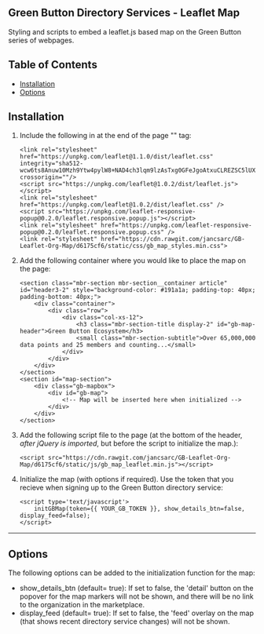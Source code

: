Green Button Directory Services - Leaflet Map
------------------------

Styling and scripts to embed a leaflet.js based map on the Green Button series of webpages.

Table of Contents
-----------------

- [Installation](#installation)
- [Options](#options)


Installation
------------

1. Include the following in at the end of the page "<head>" tag:

    ```
    <link rel="stylesheet" href="https://unpkg.com/leaflet@1.1.0/dist/leaflet.css"
   integrity="sha512-wcw6ts8Anuw10Mzh9Ytw4pylW8+NAD4ch3lqm9lzAsTxg0GFeJgoAtxuCLREZSC5lUXdVyo/7yfsqFjQ4S+aKw=="
   crossorigin=""/>
    <script src="https://unpkg.com/leaflet@1.0.2/dist/leaflet.js"></script>
    <link rel="stylesheet" href="https://unpkg.com/leaflet@1.0.2/dist/leaflet.css" />
    <script src="https://unpkg.com/leaflet-responsive-popup@0.2.0/leaflet.responsive.popup.js"></script>
    <link rel="stylesheet" href="https://unpkg.com/leaflet-responsive-popup@0.2.0/leaflet.responsive.popup.css" />
    <link rel="stylesheet" href="https://cdn.rawgit.com/jancsarc/GB-Leaflet-Org-Map/d6175cf6/static/css/gb_map_styles.min.css">
    ```

2. Add the following container where you would like to place the map on the page:
    
    ```
    <section class="mbr-section mbr-section__container article" id="header3-2" style="background-color: #191a1a; padding-top: 40px; padding-bottom: 40px;">
        <div class="container">
            <div class="row">
                <div class="col-xs-12">
                    <h3 class="mbr-section-title display-2" id="gb-map-header">Green Button Ecosystem</h3>
                    <small class="mbr-section-subtitle">Over 65,000,000 data points and 25 members and counting...</small>
                </div>
            </div>
        </div>
    </section>
    <section id="map-section">
        <div class="gb-mapbox">
            <div id="gb-map">
                <!-- Map will be inserted here when initialized -->
            </div>
        </div>
    </section>
    ```
    
3. Add the following script file to the page (at the bottom of the header, *after jQuery is imported*, but before the script to initialize the map.):

    ```
    <script src="https://cdn.rawgit.com/jancsarc/GB-Leaflet-Org-Map/d6175cf6/static/js/gb_map_leaflet.min.js"></script>
    ```
    
4. Initialize the map (with options if required). Use the token that you recieve when signing up to the Green Button directory service:

    ```
    <script type='text/javascript'>
        initGBMap(token={{ YOUR_GB_TOKEN }}, show_details_btn=false, display_feed=false);
    </script>
    ```
   
<hr>

Options
-------

The following options can be added to the initialization function for the map:

- show_details_btn (default= true): If set to false, the 'detail' button on the popover for the map markers will not be shown, and there will be no link to the organization in the marketplace.
- display_feed (default= true):  If set to false, the 'feed' overlay on the map (that shows recent directory service changes) will not be shown.
